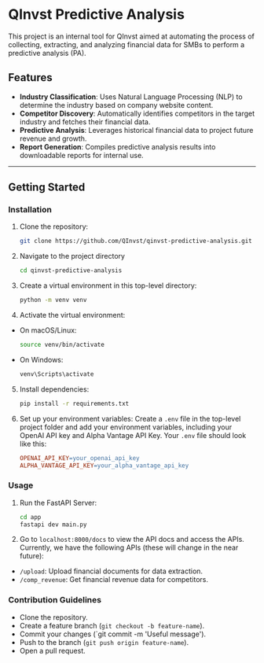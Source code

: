 # QInvst Predictive Analysis
This project is an internal tool for QInvst aimed at automating the process of collecting, extracting, and analyzing financial data for SMBs to perform a predictive analysis (PA). 

## Features
- **Industry Classification**: Uses Natural Language Processing (NLP) to determine the industry based on company website content.
- **Competitor Discovery**: Automatically identifies competitors in the target industry and fetches their financial data.
- **Predictive Analysis**: Leverages historical financial data to project future revenue and growth.
- **Report Generation**: Compiles predictive analysis results into downloadable reports for internal use. 

---
## Getting Started
### Installation
1. Clone the repository:
    ```bash
    git clone https://github.com/QInvst/qinvst-predictive-analysis.git
    ```

2. Navigate to the project directory
    ```bash
    cd qinvst-predictive-analysis
    ```

3. Create a virtual environment in this top-level directory:
    ```bash
    python -m venv venv
    ```

4. Activate the virtual environment:
  - On macOS/Linux:
    ```bash
    source venv/bin/activate
    ```
  - On Windows:
    ```bash
    venv\Scripts\activate
    ```

5. Install dependencies:
    ```bash
    pip install -r requirements.txt
    ```

6. Set up your environment variables: Create a `.env` file in the top-level project folder and add your environment variables, including your OpenAI API key and Alpha Vantage API Key. Your `.env` file should look like this:
    ```makefile
    OPENAI_API_KEY=your_openai_api_key
    ALPHA_VANTAGE_API_KEY=your_alpha_vantage_api_key  
    ```

### Usage
1. Run the FastAPI Server:
    ```bash
    cd app
    fastapi dev main.py
    ```
2. Go to `localhost:8000/docs` to view the API docs and access the APIs. Currently, we have the following APIs (these will change in the near future):
  - `/upload`: Upload financial documents for data extraction.
  - `/comp_revenue`: Get financial revenue data for competitors. 

### Contribution Guidelines 
- Clone the repository.
- Create a feature branch (`git checkout -b feature-name`).
- Commit your changes (`git commit -m 'Useful message').
- Push to the branch (`git push origin feature-name`).
- Open a pull request.